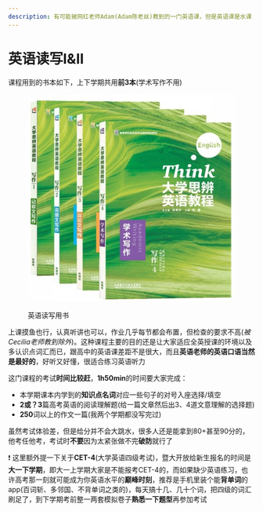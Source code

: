 ```yaml
---
description: 有可能被网红老师Adam(Adam陈老丝)教到的一门英语课，但是英语课是水课【
---
```


# 英语读写Ⅰ&Ⅱ

课程用到的书本如下，上下学期共用**前3本**(学术写作不用)

<figure><img src="../../.gitbook/assets/EngRWBook.jpg" alt=""><figcaption><p>英语读写用书</p></figcaption></figure>

上课摸鱼也行，认真听讲也可以，作业几乎每节都会布置，但检查的要求不高(_被Cecilia老师教到除外_)。这种课程主要的目的还是让大家适应全英授课的环境以及多认识点词汇而已，跟高中的英语课差距不是很大，而且**英语老师的英语口语当然是最好的**，好听又好懂，很适合练习英语听力

这门课程的考试**时间比较赶**，**1h50min**的时间要大家完成：

* 本学期课本内学到的**知识点名词**对应一些句子的对号入座选择/填空
* **2或？3**篇高考英语的阅读理解题(给一篇文章然后出3、4道文意理解的选择题)
* **250**词以上的作文一篇(我两个学期都没写完过)

虽然考试体验差，但是给分并不会大跳水，很多人还是能拿到80+甚至90分的，他考任他考，考试时**不要**因为太紧张做不完**破防**就行了

❗ 这里额外提一下关于**CET-4**(大学英语四级考试)，暨大开放给新生报名的时间是**大一下学期**，即大一上学期大家是不能报考CET-4的，而如果缺少英语练习，也许高考那一刻就可能成为你英语水平的**巅峰时刻**，推荐是手机里装个能**背单词**的app(百词斩、多邻国、不背单词之类的)，每天搞十几、几十个词，把四级的词汇刷足了，到下学期考前整一两套模拟卷子**熟悉一下题型**再参加考试
